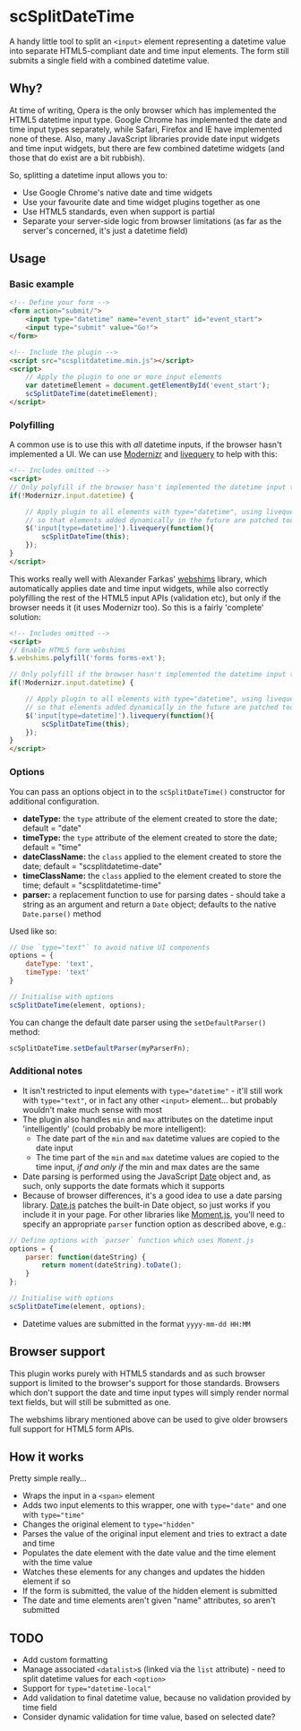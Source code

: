 # scSplitDateTime

A handy little tool to split an `<input>` element representing a datetime value into separate HTML5-compliant date and time input elements. The form still submits a single field with a combined datetime value.

## Why?

At time of writing, Opera is the only browser which has implemented the HTML5 datetime input type. Google Chrome has implemented the date and time input types separately, while Safari, Firefox and IE have implemented none of these. Also, many JavaScript libraries provide date input widgets and time input widgets, but there are few combined datetime widgets (and those that do exist are a bit rubbish).

So, splitting a datetime input allows you to:

* Use Google Chrome's native date and time widgets
* Use your favourite date and time widget plugins together as one
* Use HTML5 standards, even when support is partial
* Separate your server-side logic from browser limitations (as far as the server's concerned, it's just a datetime field)

## Usage

### Basic example

```html
<!-- Define your form -->
<form action="submit/">
    <input type="datetime" name="event_start" id="event_start">
    <input type="submit" value="Go!">
</form>

<!-- Include the plugin -->
<script src="scsplitdatetime.min.js"></script>
<script>
    // Apply the plugin to one or more input elements
    var datetimeElement = document.getElementById('event_start');
    scSplitDateTime(datetimeElement);
</script>
```

### Polyfilling

A common use is to use this with *all* datetime inputs, if the browser hasn't implemented a UI. We can use [Modernizr](http://modernizr.com) and [livequery](http://docs.jquery.com/Plugins/livequery) to help with this:

```html
<!-- Includes omitted -->
<script>
// Only polyfill if the browser hasn't implemented the datetime input type
if(!Modernizr.input.datetime) {

    // Apply plugin to all elements with type="datetime", using livequery
    // so that elements added dynamically in the future are patched too
    $('input[type=datetime]').livequery(function(){
        scSplitDateTime(this);
    });
}
</script>
```

This works really well with Alexander Farkas' [webshims](http://afarkas.github.com/webshim/demos/) library, which automatically applies date and time input widgets, while also correctly polyfilling the rest of the HTML5 input APIs (validation etc), but only if the browser needs it (it uses Modernizr too). So this is a fairly 'complete' solution:

```html
<!-- Includes omitted -->
<script>
// Enable HTML5 form webshims
$.webshims.polyfill('forms forms-ext');

// Only polyfill if the browser hasn't implemented the datetime input type
if(!Modernizr.input.datetime) {

    // Apply plugin to all elements with type="datetime", using livequery
    // so that elements added dynamically in the future are patched too
    $('input[type=datetime]').livequery(function(){
        scSplitDateTime(this);
    });
}
</script>
```

### Options

You can pass an options object in to the `scSplitDateTime()` constructor for additional configuration.

- **dateType:** the `type` attribute of the element created to store the date; default = "date"
- **timeType:** the `type` attribute of the element created to store the date; default = "time"
- **dateClassName:** the `class` applied to the element created to store the date; default = "scsplitdatetime-date"
- **timeClassName:** the `class` applied to the element created to store the time; default = "scsplitdatetime-time"
- **parser:** a replacement function to use for parsing dates - should take a string as an argument and return a `Date` object; defaults to the native `Date.parse()` method

Used like so:

```javascript
// Use `type="text"` to avoid native UI components
options = {
    dateType: 'text',
    timeType: 'text'
}

// Initialise with options
scSplitDateTime(element, options);
```

You can change the default date parser using the `setDefaultParser()` method:

```javascript
scSplitDateTime.setDefaultParser(myParserFn);
```

### Additional notes

* It isn't restricted to input elements with `type="datetime"` - it'll still work with `type="text"`, or in fact any other `<input>` element... but probably wouldn't make much sense with most
* The plugin also handles `min` and `max` attributes on the datetime input 'intelligently' (could probably be more intelligent):
    - The date part of the `min` and `max` datetime values are copied to the date input
    - The time part of the `min` and `max` datetime values are copied to the time input, *if and only if* the min and max dates are the same
* Date parsing is performed using the JavaScript [Date](https://developer.mozilla.org/en-US/docs/JavaScript/Reference/Global_Objects/Date) object and, as such, only supports the date formats which it supports
* Because of browser differences, it's a good idea to use a date parsing library. [Date.js](http://www.datejs.com/) patches the built-in Date object, so just works if you include it in your page. For other libraries like [Moment.js](http://momentjs.com/), you'll need to specify an appropriate `parser` function option as described above, e.g.:

```javascript
// Define options with `parser` function which uses Moment.js
options = {
    parser: function(dateString) {
        return moment(dateString).toDate();
    }
};

// Initialise with options
scSplitDateTime(element, options);
```

* Datetime values are submitted in the format `yyyy-mm-dd HH:MM`

## Browser support

This plugin works purely with HTML5 standards and as such browser support is limited to the browser's support for those standards. Browsers which don't support the date and time input types will simply render normal text fields, but will still be submitted as one.

The webshims library mentioned above can be used to give older browsers full support for HTML5 form APIs.

## How it works

Pretty simple really...

* Wraps the input in a `<span>` element
* Adds two input elements to this wrapper, one with `type="date"` and one with `type="time"`
* Changes the original element to `type="hidden"`
* Parses the value of the original input element and tries to extract a date and time
* Populates the date element with the date value and the time element with the time value
* Watches these elements for any changes and updates the hidden element if so
* If the form is submitted, the value of the hidden element is submitted
* The date and time elements aren't given "name" attributes, so aren't submitted

## TODO

* Add custom formatting
* Manage associated `<datalist>`s (linked via the `list` attribute) - need to split datetime values for each `<option>`
* Support for `type="datetime-local"`
* Add validation to final datetime value, because no validation provided by time field
* Consider dynamic validation for time value, based on selected date?
